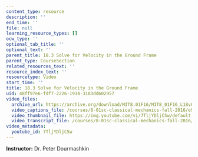 ```yaml
---
content_type: resource
description: ''
end_time: ''
file: null
learning_resource_types: []
ocw_type: ''
optional_tab_title: ''
optional_text: ''
parent_title: 18.3 Solve for Velocity in the Ground Frame
parent_type: CourseSection
related_resources_text: ''
resource_index_text: ''
resourcetype: Video
start_time: ''
title: 18.3 Solve for Velocity in the Ground Frame
uid: 48ff97e6-fdf7-2226-1934-3183dd602957
video_files:
  archive_url: https://archive.org/download/MIT8.01F16/MIT8_01F16_L18v03_360p.mp4
  video_captions_file: /courses/8-01sc-classical-mechanics-fall-2016/e91bfb61f36f5d57b833f1b75939c7d7_7TljYDljC5w.vtt
  video_thumbnail_file: https://img.youtube.com/vi/7TljYDljC5w/default.jpg
  video_transcript_file: /courses/8-01sc-classical-mechanics-fall-2016/f8ae4488df1e3a4c0b0461b30fd7ee21_7TljYDljC5w.pdf
video_metadata:
  youtube_id: 7TljYDljC5w
---
```


**Instructor:** Dr. Peter Dourmashkin